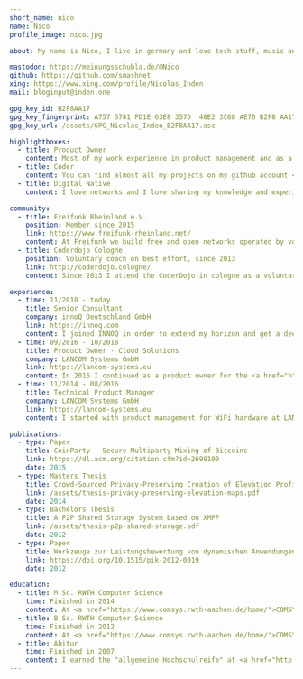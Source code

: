 ```yaml
---
short_name: nico
name: Nico
profile_image: nico.jpg

about: My name is Nico, I live in germany and love tech stuff, music and photography. Luckily, I can leverage my affinity for hardware and software in my job as IT consultant. On the arty side of live I played electric guitar in a band many years ago. Hopefully, there will be another chance to do so in future :)

mastodon: https://meinungsschubla.de/@Nico
github: https://github.com/smashnet
xing: https://www.xing.com/profile/Nicolas_Inden
mail: bloginput@inden.one

gpg_key_id: B2F8AA17
gpg_key_fingerprint: A757 5741 FD1E 63E8 357D  48E2 3C68 AE70 B2F8 AA17
gpg_key_url: /assets/GPG_Nicolas_Inden_B2F8AA17.asc

highlightboxes:
  - title: Product Owner
    content: Most of my work experience in product management and as a product owner is gathered accompanying hardware and software projects. For hardware projects I worked on initial planning, competitor analysis and internal supervision of the development process. For software projects I work together with developers creating and planning new features using agile methods like <a href="https://scrumalliance.org/learn-about-scrum/the-scrum-guide">SCRUM</a>.
  - title: Coder
    content: You can find almost all my projects on my github account <a href="https://github.com/smashnet">@smashnet</a>. Most prominently the software <a href="https://github.com/smashnet/Peergroup">Peergroup</a> that is using ideas from the BitTorrent protocol to sync files between XMPP users. And <a href="https://github.com/smashnet/SimpleWebGallery">Simple Web Gallery</a> that is a tiny, straight-forward web gallery based on microservices.
  - title: Digital Native
    content: I love networks and I love sharing my knowledge and experience with others. Hence, I support the <a href="https://freifunk.net/worum-geht-es/">Freifunk</a> community by spreading the word and expanding their free wifi mesh network. I'm also a time-to-time mentor at <a href="http://coderdojo.cologne/">Coderdojo Cologne</a>, an initiative to teach kids from 7 to 17 how to code by assisting them realizing their creative ideas.

community:
  - title: Freifunk Rheinland e.V.
    position: Member since 2015
    link: https://www.freifunk-rheinland.net/
    content: At Freifunk we build free and open networks operated by voluntary citizens. A lot of consumer WiFi routers can be run with the Freifunk firmware enabling them to build up a WiFi mesh network. This way we create a free infrastructure independent from commercial network providers. Internet access can be provided if voluntary Freifunk participants share their internet connection.
  - title: Coderdojo Cologne
    position: Voluntary coach on best effort, since 2013
    link: http://coderdojo.cologne/
    content: Since 2013 I attend the CoderDojo in cologne as a voluntary mentor helping kids to discover their fascination for programming and helping them realizing projects they thought up themselves.

experience:
  - time: 11/2018 - today
    title: Senior Consultant
    company: innoQ Deutschland GmbH
    link: https://innoq.com
    content: I joined INNOQ in order to extend my horizon and get a deeper dive into software development and architecture. However, my main focus remains at the product owner role.<br/>Find my INNOQ articles and blog posts <a href="https://www.innoq.com/de/staff/nicolas-inden/">here</a>.
  - time: 09/2016 - 10/2018
    title: Product Owner - Cloud Solutions
    company: LANCOM Systems GmbH
    link: https://lancom-systems.eu
    content: In 2016 I continued as a product owner for the <a href="https://www.lancom-systems.com/products/network-management/lancom-management-cloud/">LANCOM Management Cloud</a>.
  - time: 11/2014 - 08/2016
    title: Technical Product Manager
    company: LANCOM Systems GmbH
    link: https://lancom-systems.eu
    content: I started with product management for WiFi hardware at LANCOM Systems lasting two years. Products I supervised are:<br><a href="https://www.lancom-systems.de/products/wireless-lan/outdoor-access-points/">LANCOM OAP-8xx series</a><br><a href="https://www.lancom-systems.de/products/wireless-lan/industrial-access-points/">LANCOM IAP-8xx series</a><br><a href="https://www.lancom-systems.de/products/wireless-lan/accessories/">LANCOM Antenna Portfolio</a>

publications:  
  - type: Paper
    title: CoinParty - Secure Multiparty Mixing of Bitcoins
    link: https://dl.acm.org/citation.cfm?id=2699100
    date: 2015
  - type: Masters Thesis
    title: Crowd-Sourced Privacy-Preserving Creation of Elevation Profiles using Barometers
    link: /assets/thesis-privacy-preserving-elevation-maps.pdf
    date: 2014
  - type: Bachelors Thesis
    title: A P2P Shared Storage System based on XMPP
    link: /assets/thesis-p2p-shared-storage.pdf
    date: 2012
  - type: Paper
    title: Werkzeuge zur Leistungsbewertung von dynamischen Anwendungen in Wireless Mesh-Netzwerken
    link: https://doi.org/10.1515/pik-2012-0019
    date: 2012

education:
  - title: M.Sc. RWTH Computer Science
    time: Finished in 2014
    content: At <a href="https://www.comsys.rwth-aachen.de/home/">COMSYS</a> I participated in several projects as a student worker and successfully finished my bachelor thesis and finally my master thesis. Find my thesis in section "Publications".
  - title: B.Sc. RWTH Computer Science
    time: Finished in 2012
    content: At <a href="https://www.comsys.rwth-aachen.de/home/">COMSYS</a> I participated in several projects as a student worker and successfully finished my bachelor thesis. Find my thesis in section "Publications".
  - title: Abitur
    time: Finished in 2007
    content: I earned the "allgemeine Hochschulreife" at <a href="http://gugy.de/">Gutenberg-Gymnasium Bergheim</a> in 2007.
---
```

